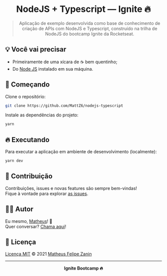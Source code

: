 <div align="center">
  <h1>
    NodeJS + Typescript — Ignite 🔥
  </h1>

  > Aplicação de exemplo desenvolvida como base de conhecimento de criação de APIs com NodeJS e Typescript,  construído na trilha de NodeJS do bootcamp Ignite da Rocketseat.
</div>

## 💡 Você vai precisar

- Primeiramente de uma xícara de ☕ bem quentinho;
- Do [Node JS](https://nodejs.org/pt-br/) instalado em sua máquina.

## 🎉 Começando

Clone o repositório:

```bash
git clone https://github.com/MattZ6/nodejs-typescript
```

Instale as dependências do projeto:

```bash
yarn
```

## 🔥 Executando

Para executar a aplicação em ambiente de desenvolvimento (localmente):

```bash
yarn dev
```

## 🤝 Contribuição

Contribuições, issues e novas features são sempre bem-vindas! <br/>
Fique à vontade para explorar [as issues](https://github.com/MattZ6/nodejs-typescript/issues).

## 👨‍🎤 Autor

Eu mesmo, [Matheus](https://github.com/MattZ6)! 👋
<br />
Quer conversar? [Chama aqui](https://www.linkedin.com/in/mattz6)!

## 📜 Licença

[Licença MIT](https://github.com/MattZ6/nodejs-typescript/blob/main/LICENSE.MD) © 2021 [Matheus Felipe Zanin](https://github.com/MattZ6)

___

<div align="center">
  <strong>Ignite Bootcamp 🔥</strong>
</div>
